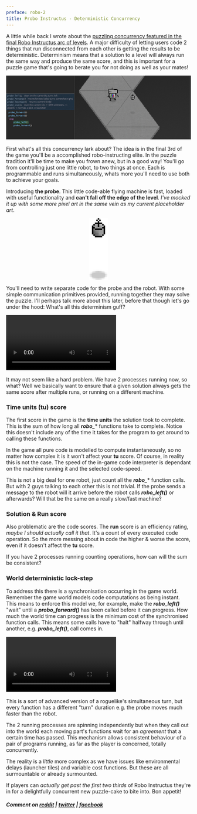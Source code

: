 ```yaml
---
preface: robo-2
title: Probo Instructus - Deterministic Concurrency
---
```


A little while back I wrote about the [puzzling concurrency featured in the final Robo Instructus arc of levels](/2018/03/09/robo-concurrency.html). A major difficulty of letting users code 2 things that run disconnected from each other is getting the results to be deterministic. Determinism means that a solution to a level will always run the same way and produce the same score, and this is important for a puzzle game that's going to berate you for not doing as well as your mates!

![](/assets/2018-06-15/robo-probo.jpg "A perfect match of robot & probe")

First what's all this concurrency lark about? The idea is in the final 3rd of the game you'll be a accomplished robo-instructing elite. In the puzzle tradition it'll be time to make you frown anew, but in a good way! You'll go from controlling just one little robot, to two things at once. Each is programmable and runs simultaneously, whats more you'll need to use both to achieve your goals.

Introducing **the probe**. This little code-able flying machine is fast, loaded with useful functionality and **can't fall off the edge of the level**. _I've mocked it up with some more pixel art in the same vein as my current placeholder art_.

<p align="center">
  <img align="center" src="/assets/2018-06-15/probo.png" title="Hello Probo!" />
</p>

You'll need to write separate code for the probe and the robot. With some simple communication primitives provided, running together they may solve the puzzle. I'll perhaps talk more about this later, before that though let's go under the hood: What's all this determinism guff?

<video src="/assets/2018-06-15/running.mp4" loop controls></video>

It may not seem like a hard problem. We have 2 processes running now, so what? Well we basically want to ensure that a given solution always gets the same score after multiple runs, or running on a different machine.

### Time units (tu) score
The first score in the game is the **time units** the solution took to complete. This is the sum of how long all ***robo_**** functions take to complete. Notice this doesn't include any of the time it takes for the program to get around to calling these functions.

In the game all pure code is modelled to compute instantaneously, so no matter how complex it is it won't affect your **tu** score. Of course, in reality this is not the case. The speed of the in-game code interpreter is dependant on the machine running it and the selected code-speed.

This is not a big deal for one robot, just count all the ***robo_**** function calls. But with 2 guys talking to each other this is not trivial. If the probe sends a message to the robot will it arrive before the robot calls ***robo_left()*** or afterwards? Will that be the same on a really slow/fast machine?

### Solution & Run score
Also problematic are the code scores. The **run** score is an efficiency rating, _maybe I should actually call it that_. It's a count of every executed code operation. So the more messing about in code the higher & worse the score, even if it doesn't affect the **tu** score.

If you have 2 processes running counting operations, how can will the sum be consistent?

### World deterministic lock-step
To address this there is a synchronisation occurring in the game world. Remember the game world models code computations as being instant. This means to enforce this model we, for example, make the ***robo_left()*** "wait" until a ***probo_forward()*** has been called before it can progress. How much the world time can progress is the minimum cost of the synchronised function calls. This means some calls have to "halt" halfway through until another, e.g. ***probo_left()***, call comes in.

<video src="/assets/2018-06-15/lock-step.mp4" loop controls></video>

This is a sort of advanced version of a roguelike's simultaneous turn, but every function has a different "turn" duration e.g. the probe moves much faster than the robot.

The 2 running processes are spinning independently but when they call out into the world each moving part's functions wait for an _agreement_ that a certain time has passed. This mechanism allows consistent behaviour of a pair of programs running, as far as the player is concerned, totally concurrently.

The reality is a _little_ more complex as we have issues like environmental delays (launcher tiles) and variable cost functions. But these are all surmountable or already surmounted.

If players can _actually get past the first two thirds_ of Robo Instructus they're in for a delightfully concurrent new puzzle-cake to bite into. Bon appetit!

##### Comment on [reddit](https://www.reddit.com/r/rust_gamedev/comments/8rb5mh/robo_instructus_coop_for_one_deterministic/) | [twitter](https://twitter.com/bigabgames/status/1007622995177811968) | [facebook](https://www.facebook.com/bigabgames/posts/1921291631291548)
